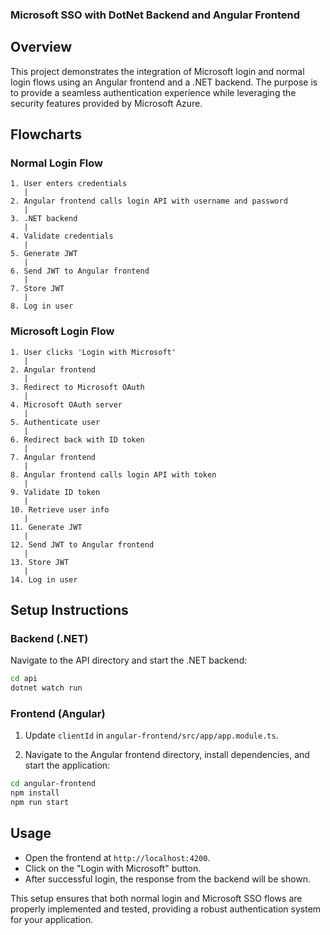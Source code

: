 ### Microsoft SSO with DotNet Backend and Angular Frontend

## Overview

This project demonstrates the integration of Microsoft login and normal login flows using an Angular frontend and a .NET backend. The purpose is to provide a seamless authentication experience while leveraging the security features provided by Microsoft Azure.

## Flowcharts

### Normal Login Flow
```plaintext
1. User enters credentials
   |
2. Angular frontend calls login API with username and password
   |
3. .NET backend
   |
4. Validate credentials
   |
5. Generate JWT
   |
6. Send JWT to Angular frontend
   |
7. Store JWT
   |
8. Log in user
```

### Microsoft Login Flow
```plaintext
1. User clicks 'Login with Microsoft'
   |
2. Angular frontend
   |
3. Redirect to Microsoft OAuth
   |
4. Microsoft OAuth server
   |
5. Authenticate user
   |
6. Redirect back with ID token
   |
7. Angular frontend
   |
8. Angular frontend calls login API with token
   |
9. Validate ID token
   |
10. Retrieve user info
   |
11. Generate JWT
   |
12. Send JWT to Angular frontend
   |
13. Store JWT
   |
14. Log in user
```

## Setup Instructions

### Backend (.NET)

Navigate to the API directory and start the .NET backend:

```bash
cd api
dotnet watch run
```

### Frontend (Angular)

1. Update `clientId` in `angular-frontend/src/app/app.module.ts`.

2. Navigate to the Angular frontend directory, install dependencies, and start the application:

```bash
cd angular-frontend
npm install
npm run start
```

## Usage

- Open the frontend at `http://localhost:4200`.
- Click on the "Login with Microsoft" button.
- After successful login, the response from the backend will be shown.

This setup ensures that both normal login and Microsoft SSO flows are properly implemented and tested, providing a robust authentication system for your application.